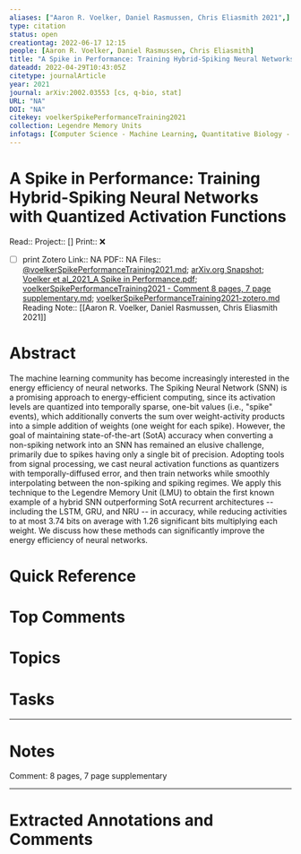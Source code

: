 ```yaml
---
aliases: ["Aaron R. Voelker, Daniel Rasmussen, Chris Eliasmith 2021",]
type: citation
status: open
creationtag: 2022-06-17 12:15
people: [Aaron R. Voelker, Daniel Rasmussen, Chris Eliasmith]
title: "A Spike in Performance: Training Hybrid-Spiking Neural Networks with Quantized Activation Functions"
dateadd: 2022-04-29T10:43:05Z
citetype: journalArticle
year: 2021
journal: arXiv:2002.03553 [cs, q-bio, stat]
URL: "NA"
DOI: "NA"
citekey: voelkerSpikePerformanceTraining2021
collection: Legendre Memory Units
infotags: [Computer Science - Machine Learning, Quantitative Biology - Neurons and Cognition, Statistics - Machine Learning]
---
```


# A Spike in Performance: Training Hybrid-Spiking Neural Networks with Quantized Activation Functions
Read:: 
Project:: []
Print::  ❌
- [ ] print 
Zotero Link:: NA
PDF:: NA
Files:: [@voelkerSpikePerformanceTraining2021.md](file:///home/michaelt/Insync/m@tarlton.info/Google%20Drive/05.%20Obsidian/Obsidian/oslomet/50%20Reading/Zotero%20Papers/@voelkerSpikePerformanceTraining2021.md); [arXiv.org Snapshot](file:///home/michaelt/Insync/m@tarlton.info/Google%20Drive/06.%20Zotero/storage/UN8EPBJ3/2002.html); [Voelker et al_2021_A Spike in Performance.pdf](file:///home/michaelt/Insync/m@tarlton.info/Google%20Drive/06.%20Zotero/storage/3RNXY9TL/Voelker%20et%20al_2021_A%20Spike%20in%20Performance.pdf); [voelkerSpikePerformanceTraining2021 - Comment 8 pages, 7 page supplementary.md](file:///home/michaelt/Insync/m@tarlton.info/Google%20Drive/05.%20Obsidian/Obsidian/oslomet/50%20Reading/Zotero%20Papers/voelkerSpikePerformanceTraining2021%20-%20Comment%208%20pages,%207%20page%20supplementary.md); [voelkerSpikePerformanceTraining2021-zotero.md](file:///home/michaelt/Insync/m@tarlton.info/Google%20Drive/05.%20Obsidian/Obsidian/oslomet/50%20Reading/Zotero%20Papers/voelkerSpikePerformanceTraining2021-zotero.md)
Reading Note:: [[Aaron R. Voelker, Daniel Rasmussen, Chris Eliasmith 2021]]

# Abstract
The machine learning community has become increasingly interested in the energy efficiency of neural networks. The Spiking Neural Network (SNN) is a promising approach to energy-efficient computing, since its activation levels are quantized into temporally sparse, one-bit values (i.e., "spike" events), which additionally converts the sum over weight-activity products into a simple addition of weights (one weight for each spike). However, the goal of maintaining state-of-the-art (SotA) accuracy when converting a non-spiking network into an SNN has remained an elusive challenge, primarily due to spikes having only a single bit of precision. Adopting tools from signal processing, we cast neural activation functions as quantizers with temporally-diffused error, and then train networks while smoothly interpolating between the non-spiking and spiking regimes. We apply this technique to the Legendre Memory Unit (LMU) to obtain the first known example of a hybrid SNN outperforming SotA recurrent architectures -- including the LSTM, GRU, and NRU -- in accuracy, while reducing activities to at most 3.74 bits on average with 1.26 significant bits multiplying each weight. We discuss how these methods can significantly improve the energy efficiency of neural networks.

# Quick Reference


# Top Comments


# Topics


# Tasks


----
# Notes
Comment: 8 pages, 7 page supplementary

----
# Extracted Annotations and Comments